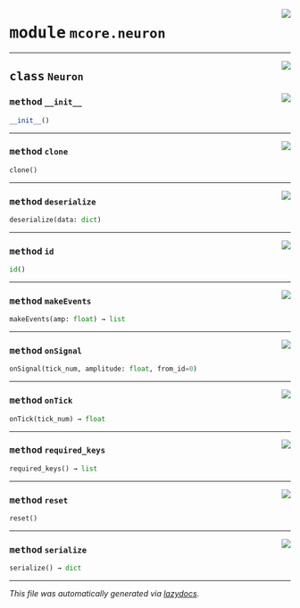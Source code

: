 <!-- markdownlint-disable -->

<a href="../mcore/neuron.py#L0"><img align="right" style="float:right;" src="https://img.shields.io/badge/-source-cccccc?style=flat-square"></a>

# <kbd>module</kbd> `mcore.neuron`






---

<a href="../mcore/neuron.py#L7"><img align="right" style="float:right;" src="https://img.shields.io/badge/-source-cccccc?style=flat-square"></a>

## <kbd>class</kbd> `Neuron`




<a href="../mcore/neuron.py#L8"><img align="right" style="float:right;" src="https://img.shields.io/badge/-source-cccccc?style=flat-square"></a>

### <kbd>method</kbd> `__init__`

```python
__init__()
```








---

<a href="../mcore/neuron.py#L34"><img align="right" style="float:right;" src="https://img.shields.io/badge/-source-cccccc?style=flat-square"></a>

### <kbd>method</kbd> `clone`

```python
clone()
```





---

<a href="../mcore/neuron.py#L37"><img align="right" style="float:right;" src="https://img.shields.io/badge/-source-cccccc?style=flat-square"></a>

### <kbd>method</kbd> `deserialize`

```python
deserialize(data: dict)
```





---

<a href="../mcore/neuron.py#L12"><img align="right" style="float:right;" src="https://img.shields.io/badge/-source-cccccc?style=flat-square"></a>

### <kbd>method</kbd> `id`

```python
id()
```





---

<a href="../mcore/neuron.py#L23"><img align="right" style="float:right;" src="https://img.shields.io/badge/-source-cccccc?style=flat-square"></a>

### <kbd>method</kbd> `makeEvents`

```python
makeEvents(amp: float) → list
```





---

<a href="../mcore/neuron.py#L83"><img align="right" style="float:right;" src="https://img.shields.io/badge/-source-cccccc?style=flat-square"></a>

### <kbd>method</kbd> `onSignal`

```python
onSignal(tick_num, amplitude: float, from_id=0)
```





---

<a href="../mcore/neuron.py#L72"><img align="right" style="float:right;" src="https://img.shields.io/badge/-source-cccccc?style=flat-square"></a>

### <kbd>method</kbd> `onTick`

```python
onTick(tick_num) → float
```





---

<a href="../mcore/neuron.py#L31"><img align="right" style="float:right;" src="https://img.shields.io/badge/-source-cccccc?style=flat-square"></a>

### <kbd>method</kbd> `required_keys`

```python
required_keys() → list
```





---

<a href="../mcore/neuron.py#L15"><img align="right" style="float:right;" src="https://img.shields.io/badge/-source-cccccc?style=flat-square"></a>

### <kbd>method</kbd> `reset`

```python
reset()
```





---

<a href="../mcore/neuron.py#L48"><img align="right" style="float:right;" src="https://img.shields.io/badge/-source-cccccc?style=flat-square"></a>

### <kbd>method</kbd> `serialize`

```python
serialize() → dict
```








---

_This file was automatically generated via [lazydocs](https://github.com/ml-tooling/lazydocs)._
